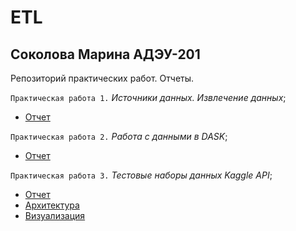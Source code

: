 # ETL
## Соколова Марина АДЭУ-201

Репозиторий практических работ. Отчеты.

`Практическая работа 1.` *Источники данных. Извлечение данных*;
  - [Отчет](https://github.com/MarinaSokolova111/ETL/blob/main/%D0%9F%D1%80%D0%B0%D0%BA%D1%82%D0%B8%D1%87%D0%B5%D1%81%D0%BA%D0%B0%D1%8F_%D1%80%D0%B0%D0%B1%D0%BE%D1%82%D0%B0_1_%D0%98%D1%81%D1%82%D0%BE%D1%87%D0%BD%D0%B8%D0%BA%D0%B8_%D0%B4%D0%B0%D0%BD%D0%BD%D1%8B%D1%85_%D0%98%D0%B7%D0%B2%D0%BB%D0%B5%D1%87%D0%B5%D0%BD%D0%B8%D0%B5_%D0%B4%D0%B0%D0%BD%D0%BD%D1%8B%D1%85.ipynb)

`Практическая работа 2.` *Работа с данными в DASK*;
  - [Отчет](https://github.com/MarinaSokolova111/ETL/blob/main/%D0%9F%D1%80%D0%B0%D0%BA%D1%82%D0%B8%D1%87%D0%B5%D1%81%D0%BA%D0%B0%D1%8F_%D1%80%D0%B0%D0%B1%D0%BE%D1%82%D0%B0_2_%D0%A0%D0%B0%D0%B1%D0%BE%D1%82%D0%B0_%D1%81_%D0%B4%D0%B0%D0%BD%D0%BD%D1%8B%D0%BC%D0%B8_%D0%B2_DASK.ipynb)

`Практическая работа 3.` *Тестовые наборы данных Kaggle API*;
- [Отчет](https://github.com/MarinaSokolova111/ETL/blob/main/%D0%9F%D1%80%D0%B0%D0%BA%D1%82%D0%B8%D1%87%D0%B5%D1%81%D0%BA%D0%B0%D1%8F_%D1%80%D0%B0%D0%B1%D0%BE%D1%82%D0%B0_3_%D0%A0%D0%B0%D0%B1%D0%BE%D1%82%D0%B0_%D1%81_API_%D0%A2%D0%B5%D1%81%D1%82%D0%BE%D0%B2%D1%8B%D0%B5_%D0%BD%D0%B0%D0%B1%D0%BE%D1%80%D1%8B_%D0%B4%D0%B0%D0%BD%D0%BD%D1%8B%D1%85_Kaggle_API.ipynb)
- [Архитектура](https://github.com/MarinaSokolova111/ETL/blob/main/%D0%9F%D1%80%D0%B0%D0%BA%D1%82%D0%B8%D1%87%D0%B5%D1%81%D0%BA%D0%B0%D1%8F_%D1%80%D0%B0%D0%B1%D0%BE%D1%82%D0%B0_3_%D0%A0%D0%B0%D0%B1%D0%BE%D1%82%D0%B0_%D1%81_API_%D0%A2%D0%B5%D1%81%D1%82%D0%BE%D0%B2%D1%8B%D0%B5_%D0%BD%D0%B0%D0%B1%D0%BE%D1%80%D1%8B_%D0%B4%D0%B0%D0%BD%D0%BD%D1%8B%D1%85_Kaggle_API.ipynb)
- [Визуализация](https://datalens.yandex.ru/jlp9cvde91ye7-top-500-prilozheniy?state=256e70f556)

